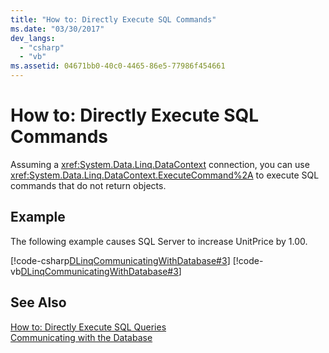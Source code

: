 ```yaml
---
title: "How to: Directly Execute SQL Commands"
ms.date: "03/30/2017"
dev_langs: 
  - "csharp"
  - "vb"
ms.assetid: 04671bb0-40c0-4465-86e5-77986f454661
---
```

# How to: Directly Execute SQL Commands
Assuming a <xref:System.Data.Linq.DataContext> connection, you can use <xref:System.Data.Linq.DataContext.ExecuteCommand%2A> to execute SQL commands that do not return objects.  
  
## Example  
 The following example causes SQL Server to increase UnitPrice by 1.00.  
  
 [!code-csharp[DLinqCommunicatingWithDatabase#3](../../../../../../samples/snippets/csharp/VS_Snippets_Data/DLinqCommunicatingWithDatabase/cs/Program.cs#3)]
 [!code-vb[DLinqCommunicatingWithDatabase#3](../../../../../../samples/snippets/visualbasic/VS_Snippets_Data/DLinqCommunicatingWithDatabase/vb/Module1.vb#3)]  
  
## See Also  
 [How to: Directly Execute SQL Queries](../../../../../../docs/framework/data/adonet/sql/linq/how-to-directly-execute-sql-queries.md)  
 [Communicating with the Database](../../../../../../docs/framework/data/adonet/sql/linq/communicating-with-the-database.md)

